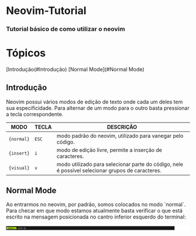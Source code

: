 # Neovim-Tutorial
### Tutorial básico de como utilizar o neovim


# Tópicos
[Introdução(#Introdução)
[Normal Mode](#Normal Mode)


## Introdução
<p>
  Neovim possui vários modos de edição de texto onde cada um deles tem sua especificidade. Para alternar de um modo para o outro basta pressionar a tecla correspondente.
</p>


MODO      | TECLA | DESCRIÇÃO
----------|-------|--------------------------------------------------------------------------------------------------
`{normal}`|`ESC`  |modo padrão do neovim, utilizado para vanegar pelo código.
`{insert}`|`i`    |modo de edição livre, permite a inserção de caracteres.
`{visual}`|`v`    |modo utilizado para selecionar parte do código, nele é possível selecionar grupos de caracteres.

## Normal Mode
<p>
  Ao entrarmos no neovim, por padrão, somos colocados no modo `normal`. Para checar em que modo estamos atualmente basta verificar o que está escrito na mensagem posicionada no cantro inferior esquerdo do terminal:
</p>
<img src="/viwer/img/normal_mode_cortado.png">
